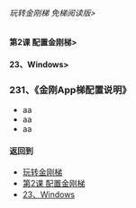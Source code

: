 ###### 玩转金刚梯 免梯阅读版>
#### 第2课 配置金刚梯>
#### 23、Windows>

### 231、《金刚App梯配置说明》

- aa
- aa
- aa

#### 返回到
- [玩转金刚梯](https://github.com/a2zitpro/web/blob/master/LadderFree/main.md)
- [第2课 配置金刚梯](https://github.com/a2zitpro/web/blob/master/LadderFree/LadderConfigure/LadderConfigure.md)
- [23、Windows](https://github.com/a2zitpro/web/blob/master/LadderFree/LadderConfigure/Windows/Windows.md)



